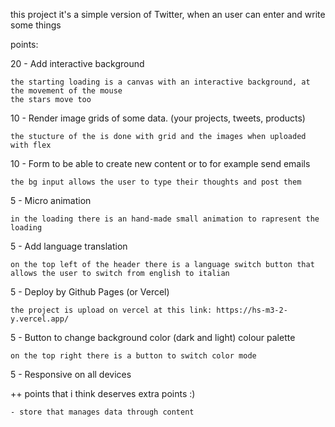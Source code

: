 this project it's a simple version of Twitter, when an user can enter and write some things

points:

20 - Add interactive background

    the starting loading is a canvas with an interactive background, at the movement of the mouse
    the stars move too

10 - Render image grids of some data. (your projects, tweets, products)

    the stucture of the is done with grid and the images when uploaded with flex

10 - Form to be able to create new content or to for example send emails

    the bg input allows the user to type their thoughts and post them

5 - Micro animation

    in the loading there is an hand-made small animation to rapresent the loading

5 - Add language translation

    on the top left of the header there is a language switch button that allows the user to switch from english to italian

5 - Deploy by Github Pages (or Vercel)

    the project is upload on vercel at this link: https://hs-m3-2-y.vercel.app/

5 - Button to change background color (dark and light) colour palette

    on the top right there is a button to switch color mode

5 - Responsive on all devices

++ points that i think deserves extra points :)

    - store that manages data through content